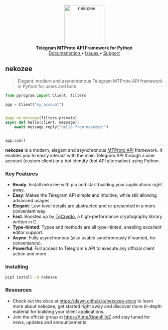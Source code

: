 <p align="center">
    <a href="https://github.com/dawn/nekozee">
        <img src="https://dawn.github.io/nekozee-docs/main/_static/nekozee.png" alt="nekozee" width="128">
    </a>
    <br>
    <b>Telegram MTProto API Framework for Python</b>
    <br>
    <a href="https://dawn.github.io/nekozee-docs">
        Documentation
    </a>
    •
    <a href="https://github.com/dawn/nekozee/issues">
        Issues
    </a>
    •
    <a href="https://t.me/Zee_Mirror">
        Support
    </a>
</p>

## nekozee

> Elegant, modern and asynchronous Telegram MTProto API framework in Python for users and bots

``` python
from pyrogram import Client, filters

app = Client("my_account")


@app.on_message(filters.private)
async def hello(client, message):
    await message.reply("Hello from nekozee!")


app.run()
```

**nekozee** is a modern, elegant and
asynchronous [MTProto API](https://dawn.github.io/nekozee-docs/topics/mtproto-vs-botapi)
framework. It enables you to easily interact with the main Telegram API through a user account (custom client) or a bot
identity (bot API alternative) using Python.

### Key Features

- **Ready**: Install nekozee with pip and start building your applications right away.
- **Easy**: Makes the Telegram API simple and intuitive, while still allowing advanced usages.
- **Elegant**: Low-level details are abstracted and re-presented in a more convenient way.
- **Fast**: Boosted up by [TgCrypto](https://github.com/pyrogram/tgcrypto), a high-performance cryptography library written in C.  
- **Type-hinted**: Types and methods are all type-hinted, enabling excellent editor support.
- **Async**: Fully asynchronous (also usable synchronously if wanted, for convenience).
- **Powerful**: Full access to Telegram's API to execute any official client action and more.

### Installing

``` bash
pip3 install -U nekozee
```

### Resources

- Check out the docs at https://dawn.github.io/nekozee-docs to learn more about nekozee, get started right
away and discover more in-depth material for building your client applications.
- Join the official group at https://t.me/OpenFileZ and stay tuned for news, updates and announcements.
